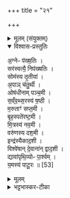 +++
title = "२१"

+++

<details><summary>मूलम् (संयुक्तम्)</summary>

अ॒ग्नेᳶ प॑ख्ष॒तिस्सर॑स्वत्यै॒ निप॑ख्षति॒स्सोम॑स्य तृ॒तीया॒पाञ्च॑तु॒र्थ्योष॑धीनाम्पञ्च॒मी स॑व्ँवथ्स॒रस्य॑ ष॒ष्ठी म॒रुताꣳ॑ सप्त॒मी बृह॒स्पते॑रष्ट॒मी मि॒त्रस्य॑ नव॒मी वरु॑णस्य दश॒मीन्द्र॑स्यैकाद॒शी विश्वे॑षान्दे॒वाना॑न्द्वाद॒शी द्यावा॑पृथि॒व्योᳶ पा॒र्श्वय्ँय॒मस्य॑ पाटू॒रः ॥ [53]  
</details>

<details open><summary>विश्वास-प्रस्तुतिः</summary>

अ॒ग्नेᳶ प॑ख्ष॒तिः ।  
सर॑स्वत्यै॒ निप॑ख्षतिः ।  
सोम॑स्य तृ॒तीया॑ ।  
अ॒पाञ् च॑तु॒र्थी ।  
ओष॑धीनाम् पञ्च॒मी ।  
स॒व्ँव॒थ्स॒रस्य॑ ष॒ष्ठी ।   
म॒रुताꣳ॑ सप्त॒मी ।  
बृह॒स्पते॑रष्ट॒मी ।  
मि॒त्रस्य॑ नव॒मी ।  
वरु॑णस्य दश॒मी ।  
इन्द्र॑स्यैकाद॒शी ।  
विश्वे॑षान् दे॒वाना॑न् द्वाद॒शी ।  
द्यावा॑पृथि॒व्योᳶ पा॒र्श्वम् ।  
य॒मस्य॑ पाटू॒रः ॥ [53]  
</details>

<details><summary>मूलम्</summary>

अ॒ग्नेᳶ प॑ख्ष॒तिः ।  
सर॑स्वत्यै॒ निप॑ख्षतिः ।  
सोम॑स्य तृ॒तीया॑ ।  
अ॒पाञ् च॑तु॒र्थी ।  
ओष॑धीनाम् पञ्च॒मी ।  
स॒व्ँव॒थ्स॒रस्य॑ ष॒ष्ठी ।   
म॒रुताꣳ॑ सप्त॒मी ।  
बृह॒स्पते॑रष्ट॒मी ।  
मि॒त्रस्य॑ नव॒मी ।  
वरु॑णस्य दश॒मी ।  
इन्द्र॑स्यैकाद॒शी ।  
विश्वे॑षान् दे॒वाना॑न् द्वाद॒शी ।  
द्यावा॑पृथि॒व्योᳶ पा॒र्श्वम् ।  
य॒मस्य॑ पाटू॒रः ॥ [53]  
</details>

<details><summary>भट्टभास्कर-टीका</summary>

1अग्नेः पक्षतिः पक्षमूलं पक्षतिः पार्श्ववङ्क्रीणां प्रथमः पक्षतिः । सरस्वत्यै निपक्षतिः निकृष्टा पक्षतिः द्वितीया वङ्क्रीः । एवं तृतीयादयस्सोमादीनाम् । द्याव्यापृयिव्योः पार्श्वम् । 'पर्शोर्णस्वक्तव्यः' इति णसि 'सिति च' इति पदत्वादोर्गुणाभावः । पर्शवः पार्श्ववङ्क्रयः । 'देवताद्वन्द्वे च' इति द्यावापृथिवीशब्द आद्युदात्तः, 'नोत्तरपदे' इति प्रतिषेधे पृथिव्यादिपर्युदासात् 'उदात्तयणः' इति विभक्तेरुदात्तत्वम् । यमस्य पाटूरः सर्वपशुविधारणोस्थिविशेषः ॥

इति पञ्चमे सप्तमे एकविंशोनुवाकः ॥  
</details>
